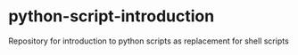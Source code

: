 # python-script-introduction
 Repository for introduction to python scripts as replacement for shell scripts
